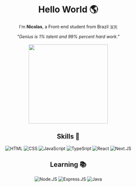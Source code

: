 <h1 align="center">
Hello World 🌎
</h1>

<p align="center">
  I'm <strong>Nicolas</strong>, a Front-end student from Brazil 🇧🇷
</p>

<div align="center">
  <cite>
    "Genius is 1% talent and 99% percent hard work."
  </cite>
</div>

<br>

<div align="center">
<img width="256px" src="https://media.giphy.com/media/ao9DUiTKH60XS/giphy.gif" />

<h2 align="center">Skills 🚀</h2>

<div align="center">
  <img src="https://img.shields.io/badge/HTML5-E34F26?style=for-the-badge&logo=html5&logoColor=white" alt="HTML" title="HTML"/>
  <img src="https://img.shields.io/badge/CSS3-1572B6?style=for-the-badge&logo=css3&logoColor=white" alt="CSS" title="CSS"/>
  <img src="https://img.shields.io/badge/JavaScript-F7DF1E?style=for-the-badge&logo=javascript&logoColor=black" alt="JavaScript" title="JavaScript"/>
  <img src="https://img.shields.io/badge/TypeScript-007ACC?style=for-the-badge&logo=typescript&logoColor=white" alt="TypeSript" title="TypeScript"/>
  <img src="https://img.shields.io/badge/React-20232A?style=for-the-badge&logo=react&logoColor=61DAFB" alt="React" title="React" />
  <img src="https://img.shields.io/badge/Next-black?style=for-the-badge&logo=next.js&logoColor=white" alt="Next.JS" title="Next.JS" />
</div>

<h2 align="center">Learning 📚</h2>

<div align="center">
  <img src="https://img.shields.io/badge/Node.js-43853D?style=for-the-badge&logo=node.js&logoColor=white" alt="Node.JS" title="Node.JS" />
  <img src="https://img.shields.io/badge/express.js-%23404d59.svg?style=for-the-badge&logo=express&logoColor=%2361DAFB" alt="Express.JS" title="Express.JS" />
  <img src="https://img.shields.io/badge/java-%23ED8B00.svg?style=for-the-badge&logo=java&logoColor=white" alt="Java" title="Java" />
</div>
